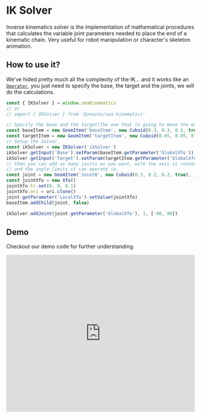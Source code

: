 # IK Solver
Inverse kinematics solver is the implementation of mathematical procedures that calculates the variable joint parameters needed to place the end of a kinematic chain. Very useful for robot manipulation or character's skeleton animation.

## How to use it?
We've hided pretty much all the complexity of the IK... and it works like an [`Operator`](https://docs.zea.live/zea-engine/#/arch-overview?id=operators), you just need to specify the base, the target and the joints, we will do the calculations.

```javascript
const { IKSolver } = window.zeaKinematics 
// or
// import { IKSolver } from '@zeainc/zea-kinematics'

// Specify the base and the target(The one that is going to move the entire chain of joints).
const baseItem = new GeomItem('baseItem', new Cuboid(0.3, 0.3, 0.1, true), material)
const targetItem = new GeomItem('targetItem', new Cuboid(0.05, 0.05, 0.2, true), material)
// Setup the Solver
const ikSolver = new IKSolver('ikSolver')
ikSolver.getInput('Base').setParam(baseItem.getParameter('GlobalXfo'))
ikSolver.getInput('Target').setParam(targetItem.getParameter('GlobalXfo'))
// then you can add as many joints as you want, with the axis it rotates
// and the angle limits it can operate in.
const joint = new GeomItem('Joint0', new Cuboid(0.3, 0.2, 0.2, true), jointMaterial)
const jointXfo = new Xfo()
jointXfo.tr.set(0, 0, 0.1)
jointXfo.ori = ori.clone()
joint.getParameter('LocalXfo').setValue(jointXfo)
baseItem.addChild(joint, false)

ikSolver.addJoint(joint.getParameter('GlobalXfo'), 1, [-90, 90])
```

## Demo
Checkout our demo code for further understanding.

<!-- Copy and Paste Me -->
<div class="glitch-embed-wrap" style="height: 420px; width: 100%;">
  <iframe
    src="https://glitch.com/embed/#!/embed/zea-ik-solver-demo?path=index.html&previewSize=0"
    title="zea-ik-solver-demo on Glitch"
    allow="geolocation; microphone; camera; midi; vr; encrypted-media"
    style="height: 100%; width: 100%; border: 0;">
  </iframe>
</div>